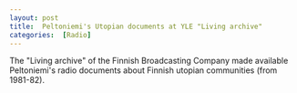 ```yaml
---
layout: post 
title:  Peltoniemi's Utopian documents at YLE "Living archive"
categories:  [Radio] 
---
```

The "Living archive" of the Finnish Broadcasting Company made available Peltoniemi's radio documents about Finnish utopian communities (from 1981-82).
